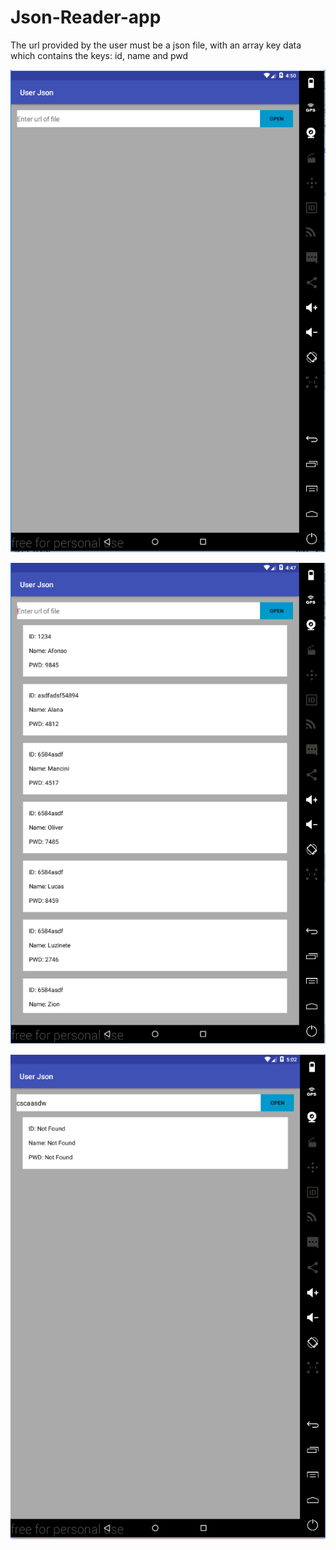 # Json-Reader-app

The url provided by the user must be a json file, with an array key data
which contains the keys: id, name and pwd

![Alt text](/preview/Before.PNG?raw=true)

![Alt text](/preview/After.PNG?raw=true)

![Alt text](/preview/Erro.PNG?raw=true)
